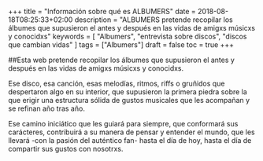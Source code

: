 +++
title = "Información sobre qué es ALBUMERS"
date = 2018-08-18T08:25:33+02:00
description = "ALBUMERS pretende recopilar los álbumes que supusieron el antes y después en las vidas de amigxs músicxs y conocidxs"
keywords = [
  "Albumers",
  "entrevista sobre discos",
  "discos que cambian vidas"
]
tags = ["Albumers"] 
draft = false
toc = true
+++  
<p>##Esta web pretende recopilar los álbumes que supusieron el antes y después en las vidas de amigxs músicxs y conocidxs.</p>

<p>Ese disco, esa canción, esas melodías, ritmos, riffs o gruñidos que despertaron algo en su interior, que supusieron la primera piedra sobre la que erigir una estructura sólida de gustos musicales que les acompañan y se refinan año tras año.</p>

<p>Ese camino iniciático que les guiará para siempre, que conformará sus carácteres, contribuirá a su manera de pensar y entender el mundo, que les llevará -con la pasión del auténtico fan- hasta el día de hoy, hasta el día de compartir sus gustos con nosotrxs.</p>

